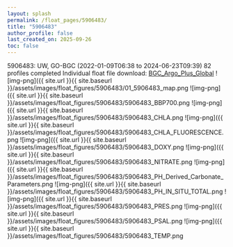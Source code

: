 ```yaml
---
layout: splash
permalink: /float_pages/5906483/
title: "5906483"
author_profile: false
last_created_on: 2025-09-26
toc: false
---
```

 
5906483: UW, GO-BGC (2022-01-09T06:38 to 2024-06-23T09:39)
82 profiles completed
Individual float file download: [BGC_Argo_Plus_Global](https://ftp.soest.hawaii.edu/bgc_argo_plus/Individual_Floats/outliers_removed/5906483_Sprof_processed.nc)
![img-png]({{ site.url }}{{ site.baseurl }}/assets/images/float_figures/5906483/01_5906483_map.png
![img-png]({{ site.url }}{{ site.baseurl }}/assets/images/float_figures/5906483/5906483_BBP700.png
![img-png]({{ site.url }}{{ site.baseurl }}/assets/images/float_figures/5906483/5906483_CHLA.png
![img-png]({{ site.url }}{{ site.baseurl }}/assets/images/float_figures/5906483/5906483_CHLA_FLUORESCENCE.png
![img-png]({{ site.url }}{{ site.baseurl }}/assets/images/float_figures/5906483/5906483_DOXY.png
![img-png]({{ site.url }}{{ site.baseurl }}/assets/images/float_figures/5906483/5906483_NITRATE.png
![img-png]({{ site.url }}{{ site.baseurl }}/assets/images/float_figures/5906483/5906483_PH_Derived_Carbonate_Parameters.png
![img-png]({{ site.url }}{{ site.baseurl }}/assets/images/float_figures/5906483/5906483_PH_IN_SITU_TOTAL.png
![img-png]({{ site.url }}{{ site.baseurl }}/assets/images/float_figures/5906483/5906483_PRES.png
![img-png]({{ site.url }}{{ site.baseurl }}/assets/images/float_figures/5906483/5906483_PSAL.png
![img-png]({{ site.url }}{{ site.baseurl }}/assets/images/float_figures/5906483/5906483_TEMP.png
